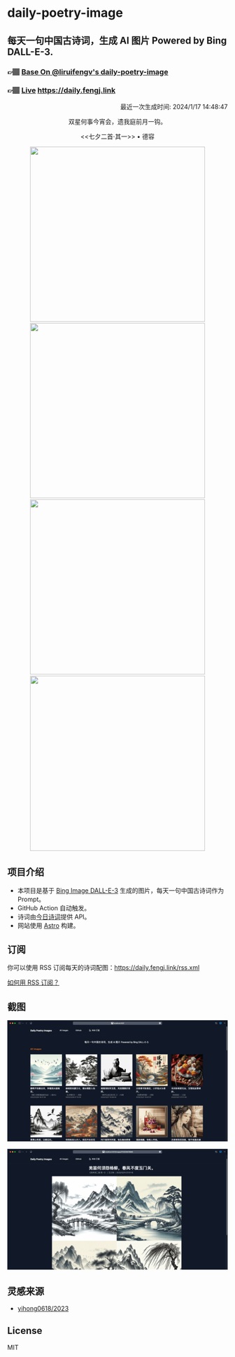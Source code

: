 
# daily-poetry-image

## 每天一句中国古诗词，生成 AI 图片 Powered by Bing DALL-E-3.

### 👉🏽 [Base On @liruifengv's daily-poetry-image](https://github.com/liruifengv/daily-poetry-image)

### 👉🏽 [Live](https://daily.fengj.link) https://daily.fengj.link

<p align="right">
  最近一次生成时间: 2024/1/17 14:48:47
</p>
<p align="center">
双星何事今宵会，遗我庭前月一钩。
</p>
<p align="center">
<<七夕二首·其一>> • 德容
</p>
<p align="center">
<img src="https://tse3.mm.bing.net/th/id/OIG.fOR3bsjYbq8_CKPLZnOr" height="400" width="400" />
<img src="https://tse3.mm.bing.net/th/id/OIG.XKFPsuReeJKh8wlX60HD" height="400" width="400" />
<img src="https://tse3.mm.bing.net/th/id/OIG.LQorf1kDr8vXbVYn3eHf" height="400" width="400" />
<img src="https://tse3.mm.bing.net/th/id/OIG.PUJexiqCHrNJRkUvszsL" height="400" width="400" />
</p>

## 项目介绍

-   本项目是基于 [Bing Image DALL-E-3](https://www.bing.com/images/create) 生成的图片，每天一句中国古诗词作为 Prompt。
-   GitHub Action 自动触发。
-   诗词由[今日诗词](https://www.jinrishici.com/)提供 API。
-   网站使用 [Astro](https://astro.build) 构建。

## 订阅

你可以使用 RSS 订阅每天的诗词配图：https://daily.fengj.link/rss.xml

[如何用 RSS 订阅？](https://zhuanlan.zhihu.com/p/55026716)

## 截图

![图片列表](./screenshots/Snipaste_2023-12-28_21-00-26.png)

![图片详情](./screenshots/Snipaste_2023-12-28_21-00-53.png)

## 灵感来源

-   [yihong0618/2023](https://github.com/yihong0618/2023)

## License

MIT
